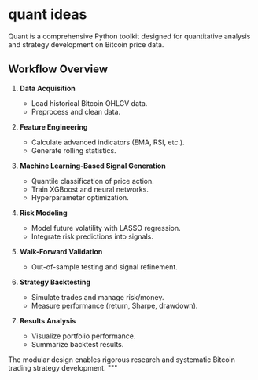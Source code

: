 # quant ideas

Quant is a comprehensive Python toolkit designed for quantitative analysis and strategy development on Bitcoin price data.

## Workflow Overview

1. **Data Acquisition**
   - Load historical Bitcoin OHLCV data.
   - Preprocess and clean data.

2. **Feature Engineering**
   - Calculate advanced indicators (EMA, RSI, etc.).
   - Generate rolling statistics.

3. **Machine Learning-Based Signal Generation**
   - Quantile classification of price action.
   - Train XGBoost and neural networks.
   - Hyperparameter optimization.

4. **Risk Modeling**
   - Model future volatility with LASSO regression.
   - Integrate risk predictions into signals.

5. **Walk-Forward Validation**
   - Out-of-sample testing and signal refinement.

6. **Strategy Backtesting**
   - Simulate trades and manage risk/money.
   - Measure performance (return, Sharpe, drawdown).

7. **Results Analysis**
   - Visualize portfolio performance.
   - Summarize backtest results.

The modular design enables rigorous research and systematic Bitcoin trading strategy development.
"""
